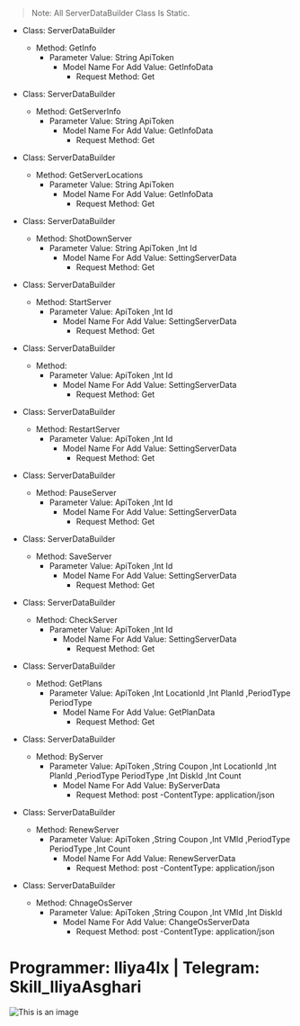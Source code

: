> Note: All ServerDataBuilder Class Is Static.

+ Class: ServerDataBuilder
	- Method: GetInfo
		- Parameter Value: String ApiToken
			- Model Name For Add Value: GetInfoData
				- Request Method: Get
				
+ Class: ServerDataBuilder
	- Method: GetServerInfo
		- Parameter Value: String ApiToken
			- Model Name For Add Value: GetInfoData
				- Request Method: Get
				
+ Class: ServerDataBuilder
	- Method: GetServerLocations
		- Parameter Value: String ApiToken
			- Model Name For Add Value: GetInfoData
				- Request Method: Get
				
+ Class: ServerDataBuilder
	- Method: ShotDownServer
		- Parameter Value: String ApiToken ,Int Id 
			- Model Name For Add Value: SettingServerData
				- Request Method: Get
				
+ Class: ServerDataBuilder
	- Method: StartServer
		- Parameter Value: ApiToken ,Int Id
			- Model Name For Add Value: SettingServerData
				- Request Method: Get
				
+ Class: ServerDataBuilder
	- Method: 
		- Parameter Value: ApiToken ,Int Id
			- Model Name For Add Value: SettingServerData
				- Request Method: Get

+ Class: ServerDataBuilder
	- Method: RestartServer
		- Parameter Value: ApiToken ,Int Id
			- Model Name For Add Value: SettingServerData
				- Request Method: Get

+ Class: ServerDataBuilder
	- Method: PauseServer
		- Parameter Value: ApiToken ,Int Id
			- Model Name For Add Value: SettingServerData
				- Request Method: Get

+ Class: ServerDataBuilder
	- Method: SaveServer
		- Parameter Value: ApiToken ,Int Id
			- Model Name For Add Value: SettingServerData
				- Request Method: Get

+ Class: ServerDataBuilder
	- Method: CheckServer
		- Parameter Value: ApiToken ,Int Id
			- Model Name For Add Value: SettingServerData
				- Request Method: Get

+ Class: ServerDataBuilder
	- Method: GetPlans
		- Parameter Value: ApiToken ,Int LocationId ,Int PlanId ,PeriodType PeriodType 
			- Model Name For Add Value: GetPlanData
				- Request Method: Get

+ Class: ServerDataBuilder
	- Method: ByServer
		- Parameter Value: ApiToken ,String Coupon ,Int LocationId ,Int PlanId ,PeriodType PeriodType ,Int DiskId ,Int Count
			- Model Name For Add Value: ByServerData
				- Request Method: post
					-ContentType: application/json
				
+ Class: ServerDataBuilder
	- Method: RenewServer
		- Parameter Value: ApiToken ,String Coupon ,Int VMId ,PeriodType PeriodType ,Int Count
			- Model Name For Add Value: RenewServerData
				- Request Method: post
					-ContentType: application/json

+ Class: ServerDataBuilder
	- Method: ChnageOsServer
		- Parameter Value: ApiToken ,String Coupon ,Int VMId ,Int DiskId
			- Model Name For Add Value: ChangeOsServerData
				- Request Method: post
					-ContentType: application/json
					
					
# Programmer: Iliya4lx | Telegram: Skill_IliyaAsghari	


![This is an image](https://encrypted-tbn0.gstatic.com/images?q=tbn:ANd9GcQYEIZk-4mKGflGMQT02zuzNmfX9LKje2GNig&usqp=CAU)
